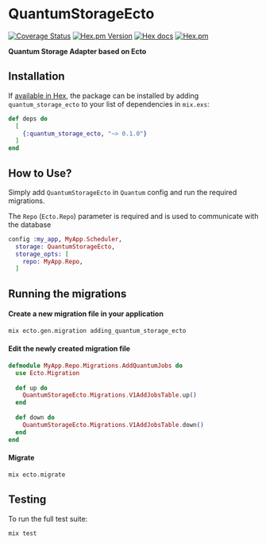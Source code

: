 # QuantumStorageEcto

[![Coverage Status](https://coveralls.io/repos/github/lsxliron/quantum_storage_ecto/badge.svg?branch=master)](https://coveralls.io/github/lsxliron/quantum_storage_ecto?branch=master)
[![Hex.pm Version](http://img.shields.io/hexpm/v/quantum_storage_ecto.svg)](https://hex.pm/packages/quantum_storage_ecto)
[![Hex docs](http://img.shields.io/badge/hex.pm-docs-green.svg?style=flat)](https://hexdocs.pm/quantum_storage_ecto)
[![Hex.pm](https://img.shields.io/hexpm/dt/quantum_storage_ecto.svg)](https://hex.pm/packages/quantum_storage_ecto)



**Quantum Storage Adapter based on Ecto**

## Installation

If [available in Hex](https://hex.pm/docs/publish), the package can be installed
by adding `quantum_storage_ecto` to your list of dependencies in `mix.exs`:

```elixir
def deps do
  [
    {:quantum_storage_ecto, "~> 0.1.0"}
  ]
end
```

## How to Use?


Simply add `QuantumStorageEcto` in `Quantum` config and run the required migrations.

The `Repo` (`Ecto.Repo`) parameter is required and is used to communicate with the database

```elixir
config :my_app, MyApp.Scheduler,
  storage: QuantumStorageEcto,
  storage_opts: [
    repo: MyApp.Repo,
  ]
```

## Running the migrations

#### Create a new migration file in your application
```sh
mix ecto.gen.migration adding_quantum_storage_ecto
```

#### Edit the newly created migration file
```elixir
defmodule MyApp.Repo.Migrations.AddQuantumJobs do
  use Ecto.Migration
  
  def up do
    QuantumStorageEcto.Migrations.V1AddJobsTable.up()
  end
  
  def down do
    QuantumStorageEcto.Migrations.V1AddJobsTable.down()
  end
end
```
#### Migrate
```sh
mix ecto.migrate
```

## Testing
To run the full test suite:
```sh
mix test
```